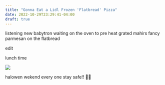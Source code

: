 ```yaml
---
title: "Gonna Eat a Lidl Frozen 'Flatbread' Pizza"
date: 2022-10-29T23:29:41-04:00
draft: true
---
```


listening new babytron waiting on the oven to pre heat grated mahirs fancy parmesan on the flatbread  

edit  

lunch time 

![](/ima_1d7e302.jpeg)

halowen wekend every one stay safe!! 🫵🏽

